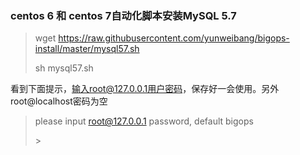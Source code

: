 ### centos 6 和 centos 7自动化脚本安装MySQL 5.7

> wget https://raw.githubusercontent.com/yunweibang/bigops-install/master/mysql57.sh
>
> sh mysql57.sh

看到下面提示，输入root@127.0.0.1用户密码，保存好一会使用。另外root@localhost密码为空

> please input root@127.0.0.1 password, default bigops
>
> &gt;



